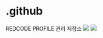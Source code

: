 # .github
REDCODE PROFILE 관리 저장소
<img src="https://capsule-render.vercel.app/api?type=wave&color=timeAuto&height=400&section=header&text=REDCODE&fontSize=40" />
<img src="https://capsule-render.vercel.app/api?type=wave&color=timeAuto&height=400&section=footer&text=REDCODE&fontSize=40" />
